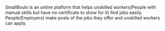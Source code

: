 <!-- State the idea -->
SmallBoulo is an online platform that helps unskilled workers(People with manual skills but have no certificate to show for it) find jobs easily. People(Employers) make posts of the jobs they offer and unskilled workers can apply. 

<!-- Success: Measurable VS Non-measurable -->

